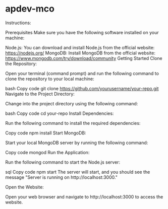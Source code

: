# apdev-mco

Instructions:

Prerequisites
Make sure you have the following software installed on your machine:

Node.js: You can download and install Node.js from the official website: https://nodejs.org/
MongoDB: Install MongoDB from the official website: https://www.mongodb.com/try/download/community
Getting Started
Clone the Repository:

Open your terminal (command prompt) and run the following command to clone the repository to your local machine:

bash
Copy code
git clone https://github.com/yourusername/your-repo.git
Navigate to the Project Directory:

Change into the project directory using the following command:

bash
Copy code
cd your-repo
Install Dependencies:

Run the following command to install the required dependencies:

Copy code
npm install
Start MongoDB:

Start your local MongoDB server by running the following command:

Copy code
mongod
Run the Application:

Run the following command to start the Node.js server:

sql
Copy code
npm start
The server will start, and you should see the message "Server is running on http://localhost:3000."

Open the Website:

Open your web browser and navigate to http://localhost:3000 to access the website.